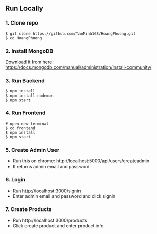 
## Run Locally

### 1. Clone repo

```
$ git clone https://github.com/TanMinh168/HoangPhuong.git
$ cd HoangPhuong
```

### 2. Install MongoDB

Download it from here: https://docs.mongodb.com/manual/administration/install-community/

### 3. Run Backend

```
$ npm install
$ npm install nodemon
$ npm start
```

### 4. Run Frontend

```
# open new terminal
$ cd frontend
$ npm install
$ npm start
```

### 5. Create Admin User

- Run this on chrome: http://localhost:5000/api/users/createadmin
- It returns admin email and password

### 6. Login

- Run http://localhost:3000/signin
- Enter admin email and password and click signin

### 7. Create Products

- Run http://localhost:3000/products
- Click create product and enter product info


